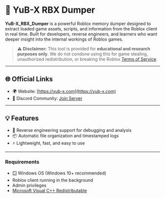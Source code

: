 # 🧠 YuB-X RBX Dumper

**YuB-X_RBX_Dumper** is a powerful Roblox memory dumper designed to extract loaded game assets, scripts, and information from the Roblox client in real time. Built for developers, reverse engineers, and learners who want deeper insight into the internal workings of Roblox games.

> ⚠️ **Disclaimer:** This tool is provided for **educational and research purposes only**. We do not condone using this for game stealing, unauthorized redistribution, or breaking the Roblox [Terms of Service](https://en.help.roblox.com/hc/en-us/articles/203313410-Roblox-Terms-of-Use).

---

## 🌐 Official Links

- 🌍 Website: [https://yub-x.com](https://yub-x.com)
- 💬 Discord Community: [Join Server](https://discord.gg/4BPuyNkGsc)

---

## 💡 Features
- 🧠 Reverse engineering support for debugging and analysis  
- 📦 Automatic file organization and timestamped logs  
- ⚡ Lightweight, fast, and easy to use
---

### Requirements

- 🪟 Windows OS (Windows 10+ recommended)  
- Roblox client running in the background  
- Admin privileges  
- [Microsoft Visual C++ Redistributable](https://learn.microsoft.com/en-us/cpp/windows/latest-supported-vc-redist)
